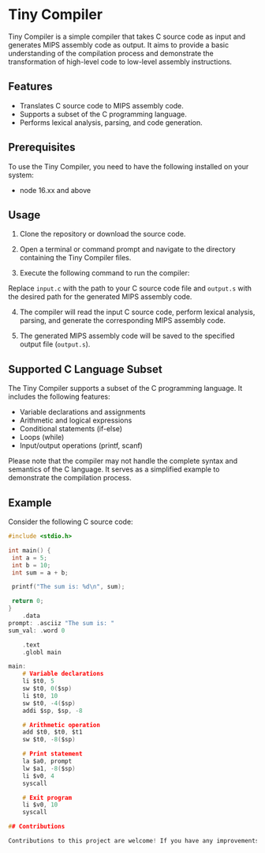 # Tiny Compiler

Tiny Compiler is a simple compiler that takes C source code as input and generates MIPS assembly code as output. It aims to provide a basic understanding of the compilation process and demonstrate the transformation of high-level code to low-level assembly instructions.

## Features

- Translates C source code to MIPS assembly code.
- Supports a subset of the C programming language.
- Performs lexical analysis, parsing, and code generation.

## Prerequisites

To use the Tiny Compiler, you need to have the following installed on your system:

- node 16.xx and above

## Usage

1. Clone the repository or download the source code.

2. Open a terminal or command prompt and navigate to the directory containing the Tiny Compiler files.

3. Execute the following command to run the compiler:


Replace `input.c` with the path to your C source code file and `output.s` with the desired path for the generated MIPS assembly code.

4. The compiler will read the input C source code, perform lexical analysis, parsing, and generate the corresponding MIPS assembly code.

5. The generated MIPS assembly code will be saved to the specified output file (`output.s`).

## Supported C Language Subset

The Tiny Compiler supports a subset of the C programming language. It includes the following features:

- Variable declarations and assignments
- Arithmetic and logical expressions
- Conditional statements (if-else)
- Loops (while)
- Input/output operations (printf, scanf)

Please note that the compiler may not handle the complete syntax and semantics of the C language. It serves as a simplified example to demonstrate the compilation process.

## Example

Consider the following C source code:

```c
#include <stdio.h>

int main() {
 int a = 5;
 int b = 10;
 int sum = a + b;

 printf("The sum is: %d\n", sum);

 return 0;
}
    .data
prompt: .asciiz "The sum is: "
sum_val: .word 0

    .text
    .globl main

main:
    # Variable declarations
    li $t0, 5
    sw $t0, 0($sp)
    li $t0, 10
    sw $t0, -4($sp)
    addi $sp, $sp, -8

    # Arithmetic operation
    add $t0, $t0, $t1
    sw $t0, -8($sp)

    # Print statement
    la $a0, prompt
    lw $a1, -8($sp)
    li $v0, 4
    syscall

    # Exit program
    li $v0, 10
    syscall

## Contributions

Contributions to this project are welcome! If you have any improvements or new features to add, please feel free to open an issue or submit a pull request.

